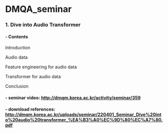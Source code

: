 # DMQA_seminar



### 1. Dive into Audio Transformer

#### - Contents

  Introduction
  
  Audio data
  
  Feature engineering for audio data
  
  Transformer for audio data
  
  Conclusion
  
#### - seminar video: <http://dmqm.korea.ac.kr/activity/seminar/359>
#### - download references: <http://dmqm.korea.ac.kr/uploads/seminar/220401_Seminar_Dive%20into%20audio%20transformer_%EA%B3%A0%EC%9D%80%EC%A7%80.pdf>
